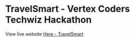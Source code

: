 # TravelSmart - Vertex Coders Techwiz Hackathon

View live website [Here - TravelSmart](https://travelsmart-vertex-coders-techwiz5.netlify.app/)
